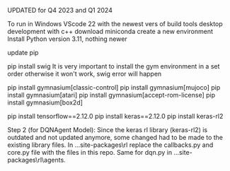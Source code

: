 UPDATED for Q4 2023  and Q1 2024

To run in Windows VScode 22 with the newest vers of build tools desktop development with c++
download miniconda 
create a new environment
Install Python version 3.11, nothing newer

update pip

pip install swig 
It is very important to install the gym environment in a set order otherwise it won't work, swig error will happen

pip install gymnasium[classic-control]
pip install gymnasium[mujoco]
pip install gymnasium[atari]
pip install gymnasium[accept-rom-license]
pip install gymnasium[box2d]

pip install tensorflow==2.12.0
pip install keras==2.12.0
pip install keras-rl2

Step 2 (for DQNAgent Model):
Since the keras rl library (keras-rl2) is outdated and not updated anymore, some changed had to be made to the existing library files. In ...site-packages\rl replace the callbacks.py and core.py file with the files in this repo. Same for dqn.py in ...site-packages\rl\agents.
